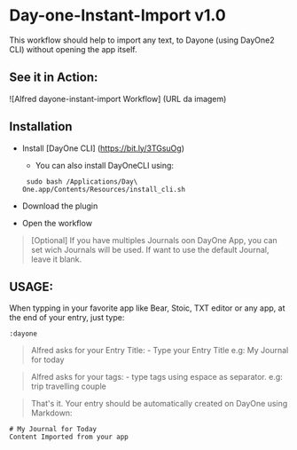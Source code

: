 # Day-one-Instant-Import v1.0


This workflow should help to import any text, to Dayone (using DayOne2 CLI) without opening the app itself.  

## See it in Action: 
![Alfred dayone-instant-import Workflow] (URL da imagem)



## Installation

* Install [DayOne CLI] (https://bit.ly/3TGsuOg)
   * You can also install DayOneCLI using: 
   ```
   	sudo bash /Applications/Day\ One.app/Contents/Resources/install_cli.sh
   ```

* Download the plugin 
* Open the workflow

> [Optional]
>      	If you have multiples Journals oon DayOne App, you can set wich Journals will be used.
>	If want to use the default Journal, leave it blank.

## USAGE: 

When typping in your favorite app like Bear, Stoic, TXT editor or any app, at the end of your entry, just type:
  
 ``` 
 :dayone
```

> Alfred asks for your Entry Title:
	-  Type your Entry Title 
	  e.g: My Journal for today

> Alfred asks for your tags:
	- type tags using espace as separator. 
		e.g: trip travelling couple

> That's it. 
  Your entry should be automatically created on DayOne using Markdown:

    # My Journal for Today
    Content Imported from your app

